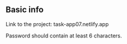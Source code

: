 ## Basic info

Link to the project: task-app07.netlify.app

Password should contain at least 6 characters. 


